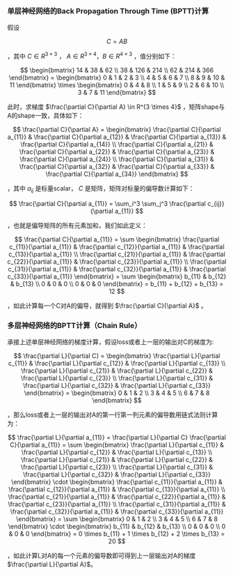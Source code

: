 ### 单层神经网络的Back Propagation Through Time (BPTT)计算
假设

$$
C = A B
$$

，其中 $C \in R^{3 \times 3}$ ， $A \in R^{3 \times 4}$，$B \in R^{4 \times 3}$ ，值分别如下：

$$
\begin{bmatrix}
14 & 38 & 62 \\
38 & 126 & 214 \\
62 & 214 & 366 
\end{bmatrix} =
\begin{bmatrix}
0 & 1 & 2 & 3 \\
4 & 5 & 6 & 7 \\
8 & 9 & 10 & 11 
\end{bmatrix} \times
\begin{bmatrix}
0 & 4 & 8 \\
1 & 5 & 9 \\
2 & 6 & 10 \\
3 & 7 & 11 
\end{bmatrix}
$$

此时，求梯度 $\frac{\partial C}{\partial A} \in R^{3 \times 4}$ ，矩阵shape与A的shape一致，具体如下：

$$
\frac{\partial C}{\partial A} =
\begin{bmatrix}
\frac{\partial C}{\partial a_{11}} & \frac{\partial C}{\partial a_{12}} & \frac{\partial C}{\partial a_{13}} & \frac{\partial C}{\partial a_{14}} \\
\frac{\partial C}{\partial a_{21}} & \frac{\partial C}{\partial a_{22}} & \frac{\partial C}{\partial a_{23}} & \frac{\partial C}{\partial a_{24}} \\
\frac{\partial C}{\partial a_{31}} & \frac{\partial C}{\partial a_{32}} & \frac{\partial C}{\partial a_{33}} & \frac{\partial C}{\partial a_{34}}
\end{bmatrix}
$$

，其中 $a_{ij}$ 是标量scalar， $C$ 是矩阵，矩阵对标量的偏导数计算如下：

$$
\frac{\partial C}{\partial a_{11}} = \sum_i^3 \sum_j^3 \frac{\partial c_{ij}}{\partial a_{11}}
$$

，也就是偏导矩阵的所有元素加和，我们如此定义：

$$
\frac{\partial C}{\partial a_{11}} =
\sum
\begin{bmatrix}
\frac{\partial c_{11}}{\partial a_{11}} & \frac{\partial c_{12}}{\partial a_{11}} & \frac{\partial c_{13}}{\partial a_{11}} \\
\frac{\partial c_{21}}{\partial a_{11}} & \frac{\partial c_{22}}{\partial a_{11}} & \frac{\partial c_{23}}{\partial a_{11}} \\
\frac{\partial c_{31}}{\partial a_{11}} & \frac{\partial c_{32}}{\partial a_{11}} & \frac{\partial c_{33}}{\partial a_{11}}
\end{bmatrix} = 
\sum
\begin{bmatrix}
b_{11} & b_{12} & b_{13} \\
0 & 0 & 0 \\
0 & 0 & 0
\end{bmatrix}
= b_{11} + b_{12} + b_{13} = 12
$$

，如此计算每一个C对A的偏导，就得到 $\frac{\partial C}{\partial A}$ 。


### 多层神经网络的BPTT计算（Chain Rule）
承接上述单层神经网络的梯度计算，假设loss或者上一层的输出对C的梯度为:

$$
\frac{\partial L}{\partial C} = 
\begin{bmatrix}
\frac{\partial L}{\partial c_{11}} & \frac{\partial L}{\partial c_{12}} & \frac{\partial L}{\partial c_{13}} \\
\frac{\partial L}{\partial c_{21}} & \frac{\partial L}{\partial c_{22}} & \frac{\partial L}{\partial c_{23}} \\
\frac{\partial L}{\partial c_{31}} & \frac{\partial L}{\partial c_{32}} & \frac{\partial L}{\partial c_{33}}
\end{bmatrix} = 
\begin{bmatrix}
0 & 1 & 2 \\
3 & 4 & 5 \\
6 & 7 & 8 
\end{bmatrix}
$$

，那么loss或者上一层的输出对A的第一行第一列元素的偏导数用链式法则计算为：

$$
\frac{\partial L}{\partial a_{11}} = \frac{\partial L}{\partial C} \frac{\partial C}{\partial a_{11}} =
\sum
\begin{bmatrix}
\frac{\partial L}{\partial c_{11}} & \frac{\partial L}{\partial c_{12}} & \frac{\partial L}{\partial c_{13}} \\
\frac{\partial L}{\partial c_{21}} & \frac{\partial L}{\partial c_{22}} & \frac{\partial L}{\partial c_{23}} \\
\frac{\partial L}{\partial c_{31}} & \frac{\partial L}{\partial c_{32}} & \frac{\partial L}{\partial c_{33}}
\end{bmatrix}
\cdot
\begin{bmatrix}
\frac{\partial c_{11}}{\partial a_{11}} & \frac{\partial c_{12}}{\partial a_{11}} & \frac{\partial c_{13}}{\partial a_{11}} \\
\frac{\partial c_{21}}{\partial a_{11}} & \frac{\partial c_{22}}{\partial a_{11}} & \frac{\partial c_{23}}{\partial a_{11}} \\
\frac{\partial c_{31}}{\partial a_{11}} & \frac{\partial c_{32}}{\partial a_{11}} & \frac{\partial c_{33}}{\partial a_{11}}
\end{bmatrix} = 
\sum
\begin{bmatrix}
0 & 1 & 2 \\
3 & 4 & 5 \\
6 & 7 & 8 
\end{bmatrix}
\cdot
\begin{bmatrix}
b_{11} & b_{12} & b_{13} \\
0 & 0 & 0 \\
0 & 0 & 0
\end{bmatrix} = 0 \times b_{11} + 1 \times b_{12} + 2 \times b_{13} = 20
$$

，如此计算L对A的每一个元素的偏导数即可得到上一层输出对A的梯度 $\frac{\partial L}{\partial A}$。
